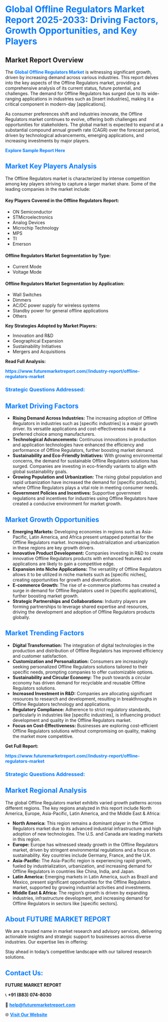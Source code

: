 <h1 style="color: #007BFF;">Global Offline Regulators Market Report 2025-2033: Driving Factors, Growth Opportunities, and Key Players</h1>

<section id="overview">
<h2>Market Report Overview</h2>
<p>The <a href="https://www.futuremarketreport.com//industry-report/offline-regulators-market" style="color: #007BFF; text-decoration: none;"><strong>Global Offline Regulators Market</strong></a> is witnessing significant growth, driven by increasing demand across various industries. This report delves into the key aspects of the Offline Regulators market, providing a comprehensive analysis of its current status, future potential, and challenges. The demand for Offline Regulators has surged due to its wide-ranging applications in industries such as [insert industries], making it a critical component in modern-day [applications].</p>
<p>As consumer preferences shift and industries innovate, the Offline Regulators market continues to evolve, offering both challenges and opportunities for stakeholders. The global market is expected to expand at a substantial compound annual growth rate (CAGR) over the forecast period, driven by technological advancements, emerging applications, and increasing investments by major players.</p>
</section>

<section id="overview">
<p><a href="https://www.futuremarketreport.com//request-sample/reportId=82582" style="color: #007BFF; text-decoration: none;"><strong>Explore Sample Report Here</strong></a></p>
</section>

<section id="key-players">
<h2 style="color: #007BFF;">Market Key Players Analysis</h2>
<p>The Offline Regulators market is characterized by intense competition among key players striving to capture a larger market share. Some of the leading companies in the market include:</p>
<h4>Key Players Covered in the Offline Regulators Report:</h4>
<ul><li>ON Semiconductor</li><li>STMicroelectronics</li><li>Analog Devices</li><li>Microchip Technology</li><li>MPS</li><li>TI</li><li>Emerson</li></ul>
<h4>Offline Regulators Market Segmentation by Type:</h4>
<ul><li>Current Mode</li><li>Voltage Mode</li></ul>

<h4>Offline Regulators Market Segmentation by Application:</h4>
<ul><li>Wall Switches</li><li>Dimmers</li><li>AC/DC power supply for wireless systems</li><li>Standby power for general offline applications</li><li>Others</li></ul>
<p><strong>Key Strategies Adopted by Market Players:</strong></p>
<ul>
<li>Innovation and R&D</li>
<li>Geographical Expansion</li>
<li>Sustainability Initiatives</li>
<li>Mergers and Acquisitions</li>
</ul>
</section>

<section>
<p><strong>Read Full Analysis: </strong></p><a href="https://www.futuremarketreport.com//industry-report/offline-regulators-market" style="color: #007BFF; text-decoration: none;"><strong>https://www.futuremarketreport.com//industry-report/offline-regulators-market</strong></a>
<h3 style="color: #007BFF;">Strategic Questions Addressed:</h3>
</section>

<section id="driving-factors">
<h2 style="color: #007BFF;">Market Driving Factors</h2>
<ul>
<li><strong>Rising Demand Across Industries:</strong> The increasing adoption of Offline Regulators in industries such as [specific industries] is a major growth driver. Its versatile applications and cost-effectiveness make it a preferred choice among manufacturers.</li>
<li><strong>Technological Advancements:</strong> Continuous innovations in production and application technologies have enhanced the efficiency and performance of Offline Regulators, further boosting market demand.</li>
<li><strong>Sustainability and Eco-Friendly Initiatives:</strong> With growing environmental concerns, the demand for sustainable Offline Regulators solutions has surged. Companies are investing in eco-friendly variants to align with global sustainability goals.</li>
<li><strong>Growing Population and Urbanization:</strong> The rising global population and rapid urbanization have increased the demand for [specific products], where Offline Regulators plays a vital role in meeting consumer needs.</li>
<li><strong>Government Policies and Incentives:</strong> Supportive government regulations and incentives for industries using Offline Regulators have created a conducive environment for market growth.</li>
</ul>
</section>

<section id="growth-opportunities">
<h2 style="color: #007BFF;">Market Growth Opportunities</h2>
<ul>
<li><strong>Emerging Markets:</strong> Developing economies in regions such as Asia-Pacific, Latin America, and Africa present untapped potential for the Offline Regulators market. Increasing industrialization and urbanization in these regions are key growth drivers.</li>
<li><strong>Innovative Product Development:</strong> Companies investing in R&D to create innovative Offline Regulators products with enhanced features and applications are likely to gain a competitive edge.</li>
<li><strong>Expansion into Niche Applications:</strong> The versatility of Offline Regulators allows it to be utilized in niche markets such as [specific niches], creating opportunities for growth and diversification.</li>
<li><strong>E-commerce Growth:</strong> The rise of e-commerce platforms has created a surge in demand for Offline Regulators used in [specific applications], further boosting market growth.</li>
<li><strong>Strategic Partnerships and Collaborations:</strong> Industry players are forming partnerships to leverage shared expertise and resources, driving the development and adoption of Offline Regulators products globally.</li>
</ul>
</section>

<section id="trending-factors">
<h2 style="color: #007BFF;">Market Trending Factors</h2>
<ul>
<li><strong>Digital Transformation:</strong> The integration of digital technologies in the production and distribution of Offline Regulators has improved efficiency and customer satisfaction.</li>
<li><strong>Customization and Personalization:</strong> Consumers are increasingly seeking personalized Offline Regulators solutions tailored to their specific needs, prompting companies to offer customizable options.</li>
<li><strong>Sustainability and Circular Economy:</strong> The push towards a circular economy has driven demand for recyclable and reusable Offline Regulators solutions.</li>
<li><strong>Increased Investment in R&D:</strong> Companies are allocating significant resources to research and development, resulting in breakthroughs in Offline Regulators technology and applications.</li>
<li><strong>Regulatory Compliance:</strong> Adherence to strict regulatory standards, particularly in industries like [specific industries], is influencing product development and quality in the Offline Regulators market.</li>
<li><strong>Focus on Cost-Effectiveness:</strong> Businesses are exploring cost-efficient Offline Regulators solutions without compromising on quality, making the market more competitive.</li>
</ul>
</section>

<section>
<p><strong>Get Full Report: </strong></p><a href="https://www.futuremarketreport.com//industry-report/offline-regulators-market" style="color: #007BFF; text-decoration: none;"><strong>https://www.futuremarketreport.com//industry-report/offline-regulators-market</strong></a>
<h3 style="color: #007BFF;">Strategic Questions Addressed:</h3>
</section>


<section id="regional-analysis">
<h2 style="color: #007BFF;">Market Regional Analysis</h2>
<p>The global Offline Regulators market exhibits varied growth patterns across different regions. The key regions analyzed in this report include North America, Europe, Asia-Pacific, Latin America, and the Middle East & Africa:</p>
<ul>
<li><strong>North America:</strong> This region remains a dominant player in the Offline Regulators market due to its advanced industrial infrastructure and high adoption of new technologies. The U.S. and Canada are leading markets in this region.</li>
<li><strong>Europe:</strong> Europe has witnessed steady growth in the Offline Regulators market, driven by stringent environmental regulations and a focus on sustainability. Key countries include Germany, France, and the U.K.</li>
<li><strong>Asia-Pacific:</strong> The Asia-Pacific region is experiencing rapid growth, fueled by industrialization, urbanization, and increasing demand for Offline Regulators in countries like China, India, and Japan.</li>
<li><strong>Latin America:</strong> Emerging markets in Latin America, such as Brazil and Mexico, present significant opportunities for the Offline Regulators market, supported by growing industrial activities and investments.</li>
<li><strong>Middle East & Africa:</strong> The region’s growth is driven by expanding industries, infrastructure development, and increasing demand for Offline Regulators in sectors like [specific sectors].</li>
</ul>
</section>

<footer>
<h2 style="color: #007BFF;">About FUTURE MARKET REPORT</h2>
<p>We are a trusted name in market research and advisory services, delivering actionable insights and strategic support to businesses across diverse industries. Our expertise lies in offering:</p>

<p>Stay ahead in today’s competitive landscape with our tailored research solutions.</p>

<h2 style="color: #007BFF;">Contact Us:</h2>
<p><strong>FUTURE MARKET REPORT</strong></p>
<p>📞 <strong>+91 (883) 074-8030</strong></p>
<p>📧 <strong><a href="mailto:help@futuremarketreport.com" style="color: #007BFF;">help@futuremarketreport.com</a></strong></p>
<p>🌐 <strong><a href="https://www.futuremarketreport.com/" style="color: #007BFF;">Visit Our Website</a></strong></p>
</footer>